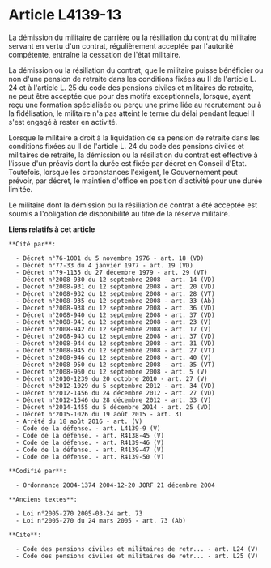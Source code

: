 # Article L4139-13

La démission du militaire de carrière ou la résiliation du contrat du militaire servant en vertu d'un contrat, régulièrement
acceptée par l'autorité compétente, entraîne la cessation de l'état militaire. 

La démission ou la résiliation du contrat, que le militaire puisse bénéficier ou non d'une pension de retraite dans les
conditions fixées au II de l'article L. 24 et à l'article L. 25 du code des pensions civiles et militaires de retraite, ne
peut être acceptée que pour des motifs exceptionnels, lorsque, ayant reçu une formation spécialisée ou perçu une prime liée
au recrutement ou à la fidélisation, le militaire n'a pas atteint le terme du délai pendant lequel il s'est engagé à rester
en activité. 

Lorsque le militaire a droit à la liquidation de sa pension de retraite dans les conditions fixées au II de l'article L. 24
du code des pensions civiles et militaires de retraite, la démission ou la résiliation du contrat est effective à l'issue
d'un préavis dont la durée est fixée par décret en Conseil d'Etat. Toutefois, lorsque les circonstances l'exigent, le
Gouvernement peut prévoir, par décret, le maintien d'office en position d'activité pour une durée limitée. 

Le militaire dont la démission ou la résiliation de contrat a été acceptée est soumis à l'obligation de disponibilité au
titre de la réserve militaire.

**Liens relatifs à cet article**

	**Cité par**:

	  - Décret n°76-1001 du 5 novembre 1976 - art. 18 (VD)
	  - Décret n°77-33 du 4 janvier 1977 - art. 19 (VD)
	  - Décret n°79-1135 du 27 décembre 1979 - art. 29 (VT)
	  - Décret n°2008-930 du 12 septembre 2008 - art. 14 (VD)
	  - Décret n°2008-931 du 12 septembre 2008 - art. 20 (VD)
	  - Décret n°2008-932 du 12 septembre 2008 - art. 28 (VT)
	  - Décret n°2008-935 du 12 septembre 2008 - art. 33 (Ab)
	  - Décret n°2008-938 du 12 septembre 2008 - art. 36 (VD)
	  - Décret n°2008-940 du 12 septembre 2008 - art. 37 (VD)
	  - Décret n°2008-941 du 12 septembre 2008 - art. 23 (V)
	  - Décret n°2008-942 du 12 septembre 2008 - art. 17 (V)
	  - Décret n°2008-943 du 12 septembre 2008 - art. 37 (VD)
	  - Décret n°2008-944 du 12 septembre 2008 - art. 31 (VD)
	  - Décret n°2008-945 du 12 septembre 2008 - art. 27 (VT)
	  - Décret n°2008-946 du 12 septembre 2008 - art. 40 (V)
	  - Décret n°2008-950 du 12 septembre 2008 - art. 35 (VT)
	  - Décret n°2008-960 du 12 septembre 2008 - art. 5 (V)
	  - Décret n°2010-1239 du 20 octobre 2010 - art. 27 (V)
	  - Décret n°2012-1029 du 5 septembre 2012 - art. 34 (VD)
	  - Décret n°2012-1456 du 24 décembre 2012 - art. 27 (VD)
	  - Décret n°2012-1546 du 28 décembre 2012 - art. 33 (V)
	  - Décret n°2014-1455 du 5 décembre 2014 - art. 25 (VD)
	  - Décret n°2015-1026 du 19 août 2015 - art. 31
	  - Arrêté du 18 août 2016 - art. (V)
	  - Code de la défense. - art. L4139-9 (V)
	  - Code de la défense. - art. R4138-45 (V)
	  - Code de la défense. - art. R4139-46 (V)
	  - Code de la défense. - art. R4139-47 (V)
	  - Code de la défense. - art. R4139-50 (V)

	**Codifié par**:

	  - Ordonnance 2004-1374 2004-12-20 JORF 21 décembre 2004

	**Anciens textes**:

	  - Loi n°2005-270 2005-03-24 art. 73
	  - Loi n°2005-270 du 24 mars 2005 - art. 73 (Ab)

	**Cite**:

	  - Code des pensions civiles et militaires de retr... - art. L24 (V)
	  - Code des pensions civiles et militaires de retr... - art. L25 (V)
